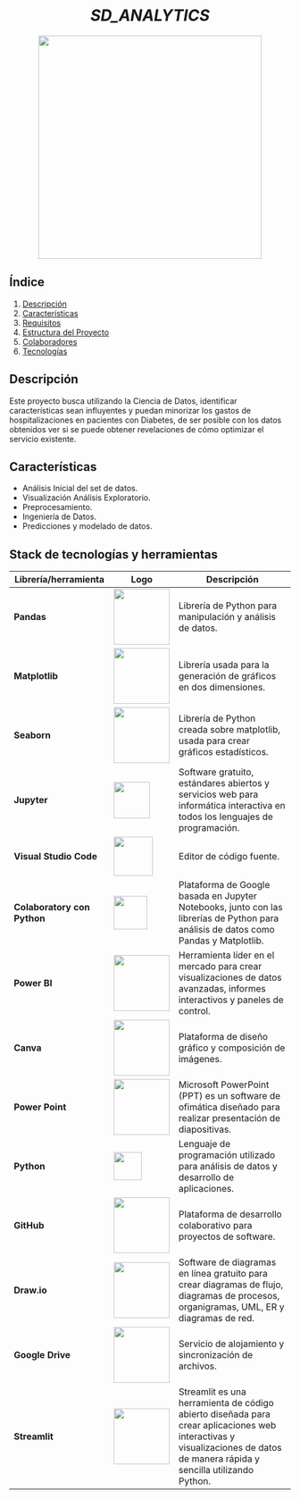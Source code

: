 # <h1 align="center">_SD_ANALYTICS_</h1>
<p align="center">
  <img src="images/SD_analytics_2_4.JPG"  height="400">
<p align="center">


## Índice

1. [Descripción](#descripción)
2. [Características](#características)
3. [Requisitos](#requisitos)
4. [Estructura del Proyecto](#estructura-del-proyecto)
5. [Colaboradores](#colaboradores)
6. [Tecnologías](#tecnologías)

## Descripción

Este proyecto busca utilizando la Ciencia de Datos, identificar características sean influyentes y puedan minorizar los gastos de hospitalizaciones en pacientes con Diabetes, de ser posible con los datos obtenidos ver si se puede obtener revelaciones de cómo optimizar el servicio existente.

## Características

- Análisis Inicial del set de datos.
- Visualización Análisis Exploratorio.
- Preprocesamiento.
- Ingeniería de Datos.
- Predicciones y modelado de datos.


## Stack de tecnologías y herramientas

|  Librería/herramienta    |   Logo                                    | Descripción                                                                                                           |
|----------------------|-----------------------------------------|----------------------------------------------|
| **Pandas**   |      <img src="https://upload.wikimedia.org/wikipedia/commons/thumb/e/ed/Pandas_logo.svg/1200px-Pandas_logo.svg.png" width="100">   | Librería de Python para manipulación y análisis de datos.|
|**Matplotlib**|<img src="https://matplotlib.org/_static/logo_light.svg" width="100">| Librería usada para la generación de gráficos en dos dimensiones.|
|**Seaborn**|<img src="https://seaborn.pydata.org/_images/logo-tall-lightbg.svg" width="100"> | Librería de Python creada sobre matplotlib, usada para crear gráficos estadísticos.|
| **Jupyter**|<img src="https://jupyter.org/assets/homepage/main-logo.svg" width="65">| Software gratuito, estándares abiertos y servicios web para informática interactiva en todos los lenguajes de programación.|
| **Visual Studio Code**|<img src="https://static-00.iconduck.com/assets.00/visual-studio-code-icon-512x506-2fdb6ar6.png" width="70">| Editor de código fuente.|
| **Colaboratory con Python**|<img src="https://colab.research.google.com/img/colab_favicon_256px.png" width="60">| Plataforma de Google basada en Jupyter Notebooks, junto con las librerías de Python para análisis de datos como Pandas y Matplotlib.|
| **Power BI**|<img src="https://cdn-dynmedia-1.microsoft.com/is/image/microsoftcorp/Analysts_PBI?resMode=sharp2&op_usm=1.5,0.65,15,0&wid=2000&qlt=99&fmt=png-alpha&fit=constrain" width="100">| Herramienta líder en el mercado para crear visualizaciones de datos avanzadas, informes interactivos y paneles de control.|
| **Canva**|<img src="https://upload.wikimedia.org/wikipedia/commons/thumb/b/bb/Canva_Logo.svg/250px-Canva_Logo.svg.png" width="100">| Plataforma de diseño gráfico y composición de imágenes.|
| **Power Point**|<img src="https://upload.wikimedia.org/wikipedia/commons/thumb/1/16/Microsoft_PowerPoint_2013-2019_logo.svg/610px-Microsoft_PowerPoint_2013-2019_logo.svg.png" width="100">| Microsoft PowerPoint (PPT) es un software de ofimática diseñado para realizar presentación de diapositivas.|
| **Python**|<img src="https://seeklogo.com/images/P/python-logo-A32636CAA3-seeklogo.com.png" width="50">| Lenguaje de programación utilizado para análisis de datos y desarrollo de aplicaciones.|
| **GitHub**|<img src="https://img.shields.io/badge/GitHub-181717?style=for-the-badge&logo=github&logoColor=white" width="100">| Plataforma de desarrollo colaborativo para proyectos de software.|
| **Draw.io**|<img src="https://store-images.s-microsoft.com/image/apps.14142.2ec57164-ba5b-42ee-8253-ade72ca74c8d.e8efbcc8-e27f-4682-9321-eb111eb3bc68.950e1c22-0dd9-4079-807b-145ecdb6df9c.png" width="100">| Software de diagramas en línea gratuito para crear diagramas de flujo, diagramas de procesos, organigramas, UML, ER y diagramas de red.|
| **Google Drive**|<img src="https://upload.wikimedia.org/wikipedia/commons/1/12/Google_Drive_icon_%282020%29.svg" width="100"> | Servicio de alojamiento y sincronización de archivos.|
| **Streamlit** | <img src="https://streamlit.io/images/brand/streamlit-logo-primary-colormark-darktext.png" width="100"> | Streamlit es una herramienta de código abierto diseñada para crear aplicaciones web interactivas y visualizaciones de datos de manera rápida y sencilla utilizando Python.|



